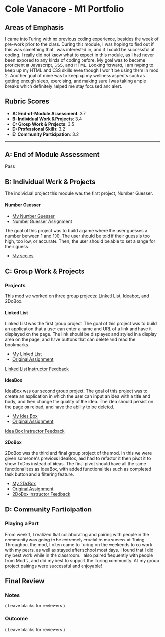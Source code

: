 # Cole Vanacore - M1 Portfolio

## Areas of Emphasis

I came into Turing with no previous coding experience, besides the week of pre-work prior to the class. During this module, I was hoping to find out if this was something that I was interested in, and if I could be successful at coding. I really did not know what to expect in this module, as I had never been exposed to any kinds of coding before. My goal was to become proficient at Javascript, CSS, and HTML. Looking forward, I am hoping to keep up my HTML and CSS skills even though I won't be using them in mod 2. Another goal of mine was to keep up my wellness aspects such as getting enough sleep, exercising, and making sure I was taking ample breaks which definitely helped me stay focused and alert.

## Rubric Scores

* **A: End-of-Module Assessment**: 3.7
* **B: Individual Work & Projects**: 3.4
* **C: Group Work & Projects**: 3.5
* **D: Professional Skills**: 3.2
* **E: Community Participation**: 3.2

-----------------------

## A: End of Module Assessment

Pass


## B: Individual Work & Projects

The individual project this module was the first project, Number Guesser.

#### Number Guesser

* [My Number Guesser](https://github.com/colev1/number-guesser)
* [Number Guesser Assignment](http://frontend.turing.io/projects/number-guesser.html)

 The goal of this project was to build a game where the user guesses a number between 1 and 100. The user should be told if their guess is too high, too low, or accurate. Then, the user should be able to set a range for their guess.

* [My scores](https://github.com/turingschool/front-end-submissions-public/blob/master/1808/mod-1/number-guesser/cole-vanacore.md)

## C: Group Work & Projects

### Projects

This mod we worked on three group projects: Linked List, Ideabox, and 2DoBox.

#### Linked List

 Linked List was the first group project. The goal of this project was to build an application that a user can enter a name and URL of a link and have it displayed on the page. The link should be displayed and styled in a display area on the page, and have buttons that can delete and read the bookmarks.

* [My Linked List](https://github.com/ellytea/linkedList)
* [Original Assignment](http://frontend.turing.io/projects/linked-list.html)


[Linked List Instructor Feedback](https://github.com/turingschool/front-end-submissions-public/blob/master/1808/mod-1/linked-list/cole-elly.md)


#### IdeaBox
 IdeaBox was our second group project. The goal of this project was to create an application in which the user can input an idea with a title and body, and then change the quality of the idea. The idea should persist on the page on reload, and have the ability to be deleted.


* [My Idea Box](https://github.com/colev1/ideabox)
* [Original Assignment](http://frontend.turing.io/projects/ideabox.html)

[Idea Box Instructor Feedback](https://github.com/turingschool/front-end-submissions-public/blob/master/1808/mod-1/idea-box/cole-ashley.md)


#### 2DoBox 

 2DoBox was the third and final group project of the mod. In this we were given someone's previous IdeaBox, and had to refactor it then pivot it to show ToDos instead of ideas. The final pivot should have all the same functionalities as IdeaBox, with added functionalities such as completed task button and a filtering feature.

* [My 2DoBox](https://github.com/colev1/2DoBox-Pivot)
* [Original Assignment](http://frontend.turing.io/projects/2DoBox-Pivot-Mod1.html)
* [2DoBox Instructor Feedback](https://github.com/turingschool/front-end-submissions-public/blob/master/1808/mod-1/to-do-box/cole-paul.md)

## D: Community Participation

### Playing a Part

From week 1, I realized that collaborating and pairing with people in the community was going to be extremely crucial to mu sucess at Turing. Throughout the mod, I often came to Turing on the weekends to do work with my peers, as well as stayed after school most days. I found that I did my best work while in the classroom. I also paired frequently with people from Mod 2, and did my best to support the Turing community. All my group project pairings were successful and enjoyable!

## Final Review

### Notes

( Leave blanks for reviewers )

### Outcome

( Leave blanks for reviewers )
